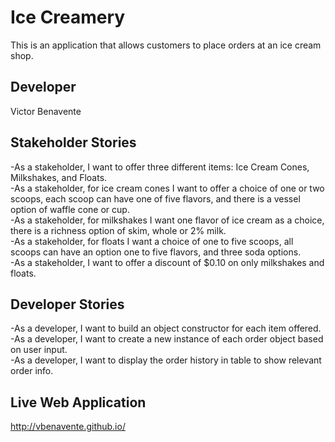 # Ice Creamery  
This is an application that allows customers to place orders at an ice cream shop.  

## Developer  
Victor Benavente  

## Stakeholder Stories  
-As a stakeholder, I want to offer three different items: Ice Cream Cones, Milkshakes, and Floats.  
-As a stakeholder, for ice cream cones I want to offer a choice of one or two scoops, each scoop can have one of five flavors, and there is a vessel option of waffle cone or cup.  
-As a stakeholder, for milkshakes I want one flavor of ice cream as a choice, there is a richness option of skim, whole or 2% milk.  
-As a stakeholder, for floats I want a choice of one to five scoops, all scoops can have an option one to five flavors, and three soda options.  
-As a stakeholder, I want to offer a discount of $0.10 on only milkshakes and floats.  

## Developer Stories  
-As a developer, I want to build an object constructor for each item offered.  
-As a developer, I want to create a new instance of each order object based on user input.  
-As a developer, I want to display the order history in table to show relevant order info.  

## Live Web Application  

http://vbenavente.github.io/
